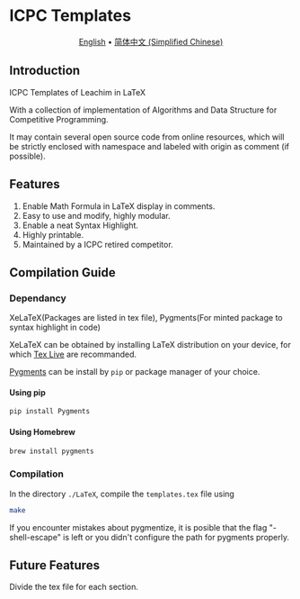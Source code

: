# ICPC Templates
<p align="center">
  <a href="/README.md">English</a> •
  <a href="/README.zh-CN.md">简体中文 (Simplified Chinese)</a>
</p>

## Introduction

ICPC Templates of Leachim in LaTeX

With a collection of implementation of Algorithms and Data Structure for Competitive Programming.

It may contain several open source code from online resources, which will be strictly enclosed with namespace and labeled with origin as comment (if possible).

## Features

1. Enable Math Formula in LaTeX display in comments. 
2. Easy to use and modify, highly modular.
3. Enable a neat Syntax Highlight.
4. Highly printable.
5. Maintained by a ICPC retired competitor.

## Compilation Guide

### Dependancy

XeLaTeX(Packages are listed in tex file), Pygments(For minted package to syntax highlight in code)

XeLaTeX can be obtained by installing LaTeX distribution on your device, for which [Tex Live](https://www.tug.org/texlive/) are recommanded.

[Pygments](https://pygments.org/) can be install by `pip` or package manager of your choice.
#### Using pip
```bash
pip install Pygments
```
#### Using Homebrew
```bash
brew install pygments
```

### Compilation

In the directory `./LaTeX`, compile the `templates.tex` file using

```bash
make
```
If you encounter mistakes about pygmentize, it is posible that the flag "-shell-escape" is left or you didn't configure the path for pygments properly.

## Future Features

Divide the tex file for each section.
